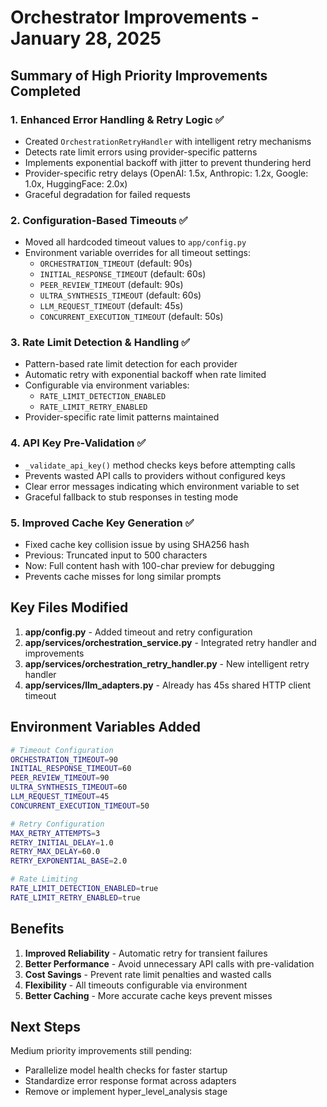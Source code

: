 # Orchestrator Improvements - January 28, 2025

## Summary of High Priority Improvements Completed

### 1. Enhanced Error Handling & Retry Logic ✅
- Created `OrchestrationRetryHandler` with intelligent retry mechanisms
- Detects rate limit errors using provider-specific patterns
- Implements exponential backoff with jitter to prevent thundering herd
- Provider-specific retry delays (OpenAI: 1.5x, Anthropic: 1.2x, Google: 1.0x, HuggingFace: 2.0x)
- Graceful degradation for failed requests

### 2. Configuration-Based Timeouts ✅
- Moved all hardcoded timeout values to `app/config.py`
- Environment variable overrides for all timeout settings:
  - `ORCHESTRATION_TIMEOUT` (default: 90s)
  - `INITIAL_RESPONSE_TIMEOUT` (default: 60s)
  - `PEER_REVIEW_TIMEOUT` (default: 90s)
  - `ULTRA_SYNTHESIS_TIMEOUT` (default: 60s)
  - `LLM_REQUEST_TIMEOUT` (default: 45s)
  - `CONCURRENT_EXECUTION_TIMEOUT` (default: 50s)

### 3. Rate Limit Detection & Handling ✅
- Pattern-based rate limit detection for each provider
- Automatic retry with exponential backoff when rate limited
- Configurable via environment variables:
  - `RATE_LIMIT_DETECTION_ENABLED` 
  - `RATE_LIMIT_RETRY_ENABLED`
- Provider-specific rate limit patterns maintained

### 4. API Key Pre-Validation ✅
- `_validate_api_key()` method checks keys before attempting calls
- Prevents wasted API calls to providers without configured keys
- Clear error messages indicating which environment variable to set
- Graceful fallback to stub responses in testing mode

### 5. Improved Cache Key Generation ✅
- Fixed cache key collision issue by using SHA256 hash
- Previous: Truncated input to 500 characters
- Now: Full content hash with 100-char preview for debugging
- Prevents cache misses for long similar prompts

## Key Files Modified

1. **app/config.py** - Added timeout and retry configuration
2. **app/services/orchestration_service.py** - Integrated retry handler and improvements
3. **app/services/orchestration_retry_handler.py** - New intelligent retry handler
4. **app/services/llm_adapters.py** - Already has 45s shared HTTP client timeout

## Environment Variables Added

```bash
# Timeout Configuration
ORCHESTRATION_TIMEOUT=90
INITIAL_RESPONSE_TIMEOUT=60
PEER_REVIEW_TIMEOUT=90
ULTRA_SYNTHESIS_TIMEOUT=60
LLM_REQUEST_TIMEOUT=45
CONCURRENT_EXECUTION_TIMEOUT=50

# Retry Configuration
MAX_RETRY_ATTEMPTS=3
RETRY_INITIAL_DELAY=1.0
RETRY_MAX_DELAY=60.0
RETRY_EXPONENTIAL_BASE=2.0

# Rate Limiting
RATE_LIMIT_DETECTION_ENABLED=true
RATE_LIMIT_RETRY_ENABLED=true
```

## Benefits

1. **Improved Reliability** - Automatic retry for transient failures
2. **Better Performance** - Avoid unnecessary API calls with pre-validation
3. **Cost Savings** - Prevent rate limit penalties and wasted calls
4. **Flexibility** - All timeouts configurable via environment
5. **Better Caching** - More accurate cache keys prevent misses

## Next Steps

Medium priority improvements still pending:
- Parallelize model health checks for faster startup
- Standardize error response format across adapters
- Remove or implement hyper_level_analysis stage